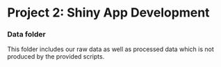 # Project 2: Shiny App Development
### Data folder

This folder includes our raw data as well as processed data which is not produced by the provided scripts.

